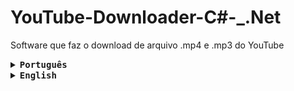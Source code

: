 # YouTube-Downloader-C#-_.Net
Software que faz o download de arquivo .mp4 e .mp3 do YouTube

<details><summary><b><kbd>Português</kbd></b></summary>

<b>Downloader de .mp4 e .mp3 em C# .Net</b>

<p>Este software faz o download de arquivos .mp4 e .mp3 apartir da URL de um video do YouTube.</p>

<b>Linguagens e ferramentas:</b><br>
<img height="26" title="C#" alt="C#" src="https://icongr.am/devicon/csharp-original.svg?size=128&color=currentColor">
<img height="26" title=".Net" alt=".Net" src="https://icongr.am/devicon/dot-net-original-wordmark.svg?size=128&color=currentColor">
</details>
<details><summary><b><kbd>English</kbd></b></summary>

<b>Downloader of .mp4 and .mp3 in C# .Net</b>

<p>This software downloads .mp4 and .mp3 files from the URL of a YouTube video.</p>

<b>Languages and Tools:</b><br>
<img height="26" title="C#" alt="C#" src="https://icongr.am/devicon/csharp-original.svg?size=128&color=currentColor">
<img height="26" title=".Net" alt=".Net" src="https://icongr.am/devicon/dot-net-original-wordmark.svg?size=128&color=currentColor">

</details>
